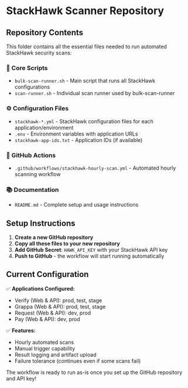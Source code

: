# StackHawk Scanner Repository

## Repository Contents

This folder contains all the essential files needed to run automated StackHawk security scans:

### 🔧 Core Scripts
- `bulk-scan-runner.sh` - Main script that runs all StackHawk configurations
- `scan-runner.sh` - Individual scan runner used by bulk-scan-runner

### ⚙️ Configuration Files  
- `stackhawk-*.yml` - StackHawk configuration files for each application/environment
- `.env` - Environment variables with application URLs
- `stackhawk-app-ids.txt` - Application IDs (if available)

### 🚀 GitHub Actions
- `.github/workflows/stackhawk-hourly-scan.yml` - Automated hourly scanning workflow

### 📚 Documentation
- `README.md` - Complete setup and usage instructions

## Setup Instructions

1. **Create a new GitHub repository**
2. **Copy all these files to your new repository**
3. **Add GitHub Secret**: `HAWK_API_KEY` with your StackHawk API key
4. **Push to GitHub** - the workflow will start running automatically

## Current Configuration

✅ **Applications Configured:**
- Verify (Web & API): prod, test, stage
- Grappa (Web & API): prod, test, stage  
- Request (Web & API): dev, prod
- Pay (Web & API): dev, prod

✅ **Features:**
- Hourly automated scans
- Manual trigger capability
- Result logging and artifact upload
- Failure tolerance (continues even if some scans fail)

The workflow is ready to run as-is once you set up the GitHub repository and API key!
